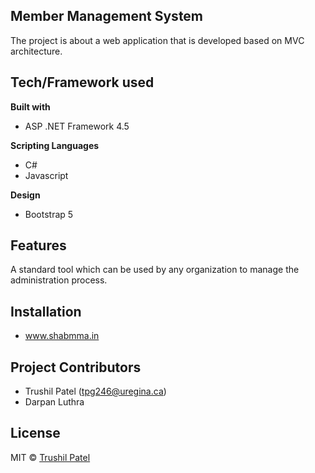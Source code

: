 
## Member Management System
The project is about a web application that is developed based on MVC architecture.


## Tech/Framework used

<b>Built with</b>
- ASP .NET Framework 4.5

<b>Scripting Languages</b>
- C#
- Javascript

<b>Design</b>
- Bootstrap 5

## Features
A standard tool which can be used by any organization to manage the administration process.


## Installation
- www.shabmma.in


## Project Contributors
* Trushil Patel (tpg246@uregina.ca)
* Darpan Luthra


## License

MIT © [Trushil Patel]()
